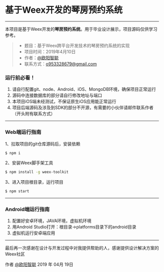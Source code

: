 # 基于Weex开发的琴房预约系统

------

本项目是基于Weex开发的**琴房预约系统**。用于毕业设计展示，项目源码仅供学习参考。

> * 题目：基于Weex跨平台开发技术的琴房预约系统的实现
> * 项目时间：2019年4月10日
> * 作者：[@欧阳智聪](https://www.evanweb.cn/)
> * 联系方式：o953328679@gmail.com

### 运行前必看！

> 
1. 请自行配置git、node、Android、iOS、MongoDB环境，确保项目正常运行
2. 源码中连接数据库的部分请自行修改地址与端口
3. 本项目iOS端未经测试，不保证原生iOS应用能正常运行
4. 项目后端源码及涉及到SDK的部分不开源，有需要的小伙伴请邮件联系作者（开头附有联系方式）

------

### Web端运行指南

1、拉取项目的git仓库源码后，安装依赖
``` bash
$ npm i
```
2、安装Weex脚手架工具
``` bash
$ npm install -g weex-toolkit
```
3、进入项目根目录，运行项目
``` bash
$ npm start
```
------

### Android端运行指南

1. 配置好安卓环境，JAVA环境，虚拟机环境
2. 用Android Studio打开：根目录->platforms目录下的android目录
3. 虚拟机运行安卓端应用

------

最后再一次感谢在设计与开发过程中对我提供帮助的人，感谢提供设计解决方案的Weex社区

作者 [@欧阳智聪](https://www.evanweb.cn/)
2019 年 04月 19日    

